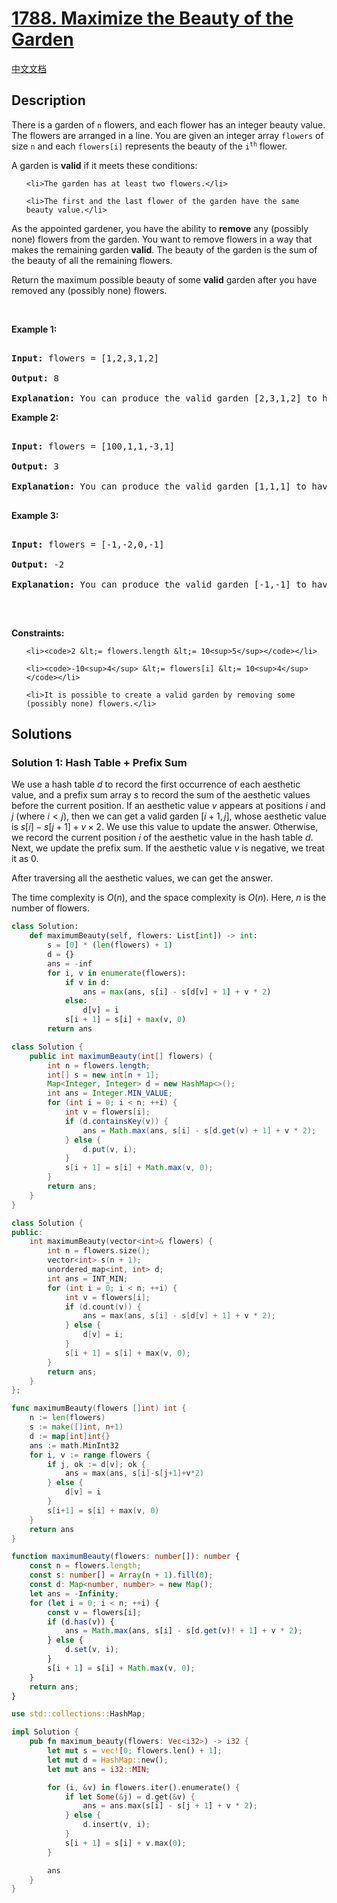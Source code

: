 # [1788. Maximize the Beauty of the Garden](https://leetcode.com/problems/maximize-the-beauty-of-the-garden)

[中文文档](./solution/1700-1799/1788.Maximize%20the%20Beauty%20of%20the%20Garden/README.md)

<!-- tags:Greedy,Array,Prefix Sum -->

## Description

<p>There is a garden of <code>n</code> flowers, and each flower has an integer beauty value. The flowers are arranged in a line. You are given an integer array <code>flowers</code> of size <code>n</code> and each <code>flowers[i]</code> represents the beauty of the <code>i<sup>th</sup></code> flower.</p>

<p>A garden is <strong>valid</strong> if it meets these conditions:</p>

<ul>

    <li>The garden has at least two flowers.</li>

    <li>The first and the last flower of the garden have the same beauty value.</li>

</ul>

<p>As the appointed gardener, you have the ability to <strong>remove</strong> any (possibly none) flowers from the garden. You want to remove flowers in a way that makes the remaining garden <strong>valid</strong>. The beauty of the garden is the sum of the beauty of all the remaining flowers.</p>

<p>Return the maximum possible beauty of some <strong>valid</strong> garden after you have removed any (possibly none) flowers.</p>

<p>&nbsp;</p>

<p><strong class="example">Example 1:</strong></p>

<pre>

<strong>Input:</strong> flowers = [1,2,3,1,2]

<strong>Output:</strong> 8

<strong>Explanation:</strong> You can produce the valid garden [2,3,1,2] to have a total beauty of 2 + 3 + 1 + 2 = 8.</pre>

<p><strong class="example">Example 2:</strong></p>

<pre>

<strong>Input:</strong> flowers = [100,1,1,-3,1]

<strong>Output:</strong> 3

<strong>Explanation:</strong> You can produce the valid garden [1,1,1] to have a total beauty of 1 + 1 + 1 = 3.

</pre>

<p><strong class="example">Example 3:</strong></p>

<pre>

<strong>Input:</strong> flowers = [-1,-2,0,-1]

<strong>Output:</strong> -2

<strong>Explanation:</strong> You can produce the valid garden [-1,-1] to have a total beauty of -1 + -1 = -2.

</pre>

<p>&nbsp;</p>

<p><strong>Constraints:</strong></p>

<ul>

    <li><code>2 &lt;= flowers.length &lt;= 10<sup>5</sup></code></li>

    <li><code>-10<sup>4</sup> &lt;= flowers[i] &lt;= 10<sup>4</sup></code></li>

    <li>It is possible to create a valid garden by removing some (possibly none) flowers.</li>

</ul>

## Solutions

### Solution 1: Hash Table + Prefix Sum

We use a hash table $d$ to record the first occurrence of each aesthetic value, and a prefix sum array $s$ to record the sum of the aesthetic values before the current position. If an aesthetic value $v$ appears at positions $i$ and $j$ (where $i \lt j$), then we can get a valid garden $[i+1,j]$, whose aesthetic value is $s[i] - s[j + 1] + v \times 2$. We use this value to update the answer. Otherwise, we record the current position $i$ of the aesthetic value in the hash table $d$. Next, we update the prefix sum. If the aesthetic value $v$ is negative, we treat it as $0$.

After traversing all the aesthetic values, we can get the answer.

The time complexity is $O(n)$, and the space complexity is $O(n)$. Here, $n$ is the number of flowers.

<!-- tabs:start -->

```python
class Solution:
    def maximumBeauty(self, flowers: List[int]) -> int:
        s = [0] * (len(flowers) + 1)
        d = {}
        ans = -inf
        for i, v in enumerate(flowers):
            if v in d:
                ans = max(ans, s[i] - s[d[v] + 1] + v * 2)
            else:
                d[v] = i
            s[i + 1] = s[i] + max(v, 0)
        return ans
```

```java
class Solution {
    public int maximumBeauty(int[] flowers) {
        int n = flowers.length;
        int[] s = new int[n + 1];
        Map<Integer, Integer> d = new HashMap<>();
        int ans = Integer.MIN_VALUE;
        for (int i = 0; i < n; ++i) {
            int v = flowers[i];
            if (d.containsKey(v)) {
                ans = Math.max(ans, s[i] - s[d.get(v) + 1] + v * 2);
            } else {
                d.put(v, i);
            }
            s[i + 1] = s[i] + Math.max(v, 0);
        }
        return ans;
    }
}
```

```cpp
class Solution {
public:
    int maximumBeauty(vector<int>& flowers) {
        int n = flowers.size();
        vector<int> s(n + 1);
        unordered_map<int, int> d;
        int ans = INT_MIN;
        for (int i = 0; i < n; ++i) {
            int v = flowers[i];
            if (d.count(v)) {
                ans = max(ans, s[i] - s[d[v] + 1] + v * 2);
            } else {
                d[v] = i;
            }
            s[i + 1] = s[i] + max(v, 0);
        }
        return ans;
    }
};
```

```go
func maximumBeauty(flowers []int) int {
	n := len(flowers)
	s := make([]int, n+1)
	d := map[int]int{}
	ans := math.MinInt32
	for i, v := range flowers {
		if j, ok := d[v]; ok {
			ans = max(ans, s[i]-s[j+1]+v*2)
		} else {
			d[v] = i
		}
		s[i+1] = s[i] + max(v, 0)
	}
	return ans
}
```

```ts
function maximumBeauty(flowers: number[]): number {
    const n = flowers.length;
    const s: number[] = Array(n + 1).fill(0);
    const d: Map<number, number> = new Map();
    let ans = -Infinity;
    for (let i = 0; i < n; ++i) {
        const v = flowers[i];
        if (d.has(v)) {
            ans = Math.max(ans, s[i] - s[d.get(v)! + 1] + v * 2);
        } else {
            d.set(v, i);
        }
        s[i + 1] = s[i] + Math.max(v, 0);
    }
    return ans;
}
```

```rust
use std::collections::HashMap;

impl Solution {
    pub fn maximum_beauty(flowers: Vec<i32>) -> i32 {
        let mut s = vec![0; flowers.len() + 1];
        let mut d = HashMap::new();
        let mut ans = i32::MIN;

        for (i, &v) in flowers.iter().enumerate() {
            if let Some(&j) = d.get(&v) {
                ans = ans.max(s[i] - s[j + 1] + v * 2);
            } else {
                d.insert(v, i);
            }
            s[i + 1] = s[i] + v.max(0);
        }

        ans
    }
}
```

<!-- tabs:end -->

<!-- end -->
